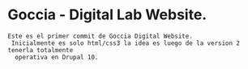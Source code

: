 # Goccia - Digital Lab Website.
    Este es el primer commit de Goccia Digital Website.
     Inicialmente es solo html/css3 la idea es luego de la version 2 tenerla totalmente 
      operativa en Drupal 10.
      
      